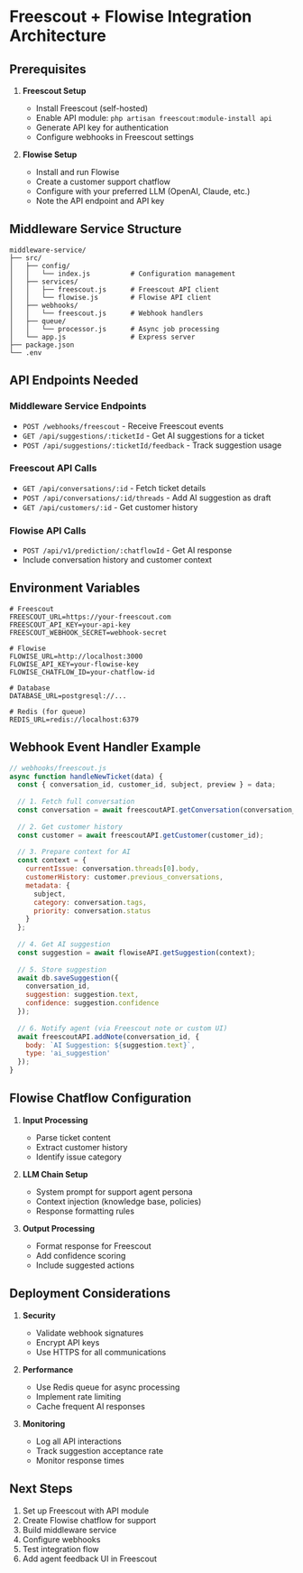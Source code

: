 # Freescout + Flowise Integration Architecture

## Prerequisites

1. **Freescout Setup**
   - Install Freescout (self-hosted)
   - Enable API module: `php artisan freescout:module-install api`
   - Generate API key for authentication
   - Configure webhooks in Freescout settings

2. **Flowise Setup**
   - Install and run Flowise
   - Create a customer support chatflow
   - Configure with your preferred LLM (OpenAI, Claude, etc.)
   - Note the API endpoint and API key

## Middleware Service Structure

```
middleware-service/
├── src/
│   ├── config/
│   │   └── index.js          # Configuration management
│   ├── services/
│   │   ├── freescout.js      # Freescout API client
│   │   └── flowise.js        # Flowise API client
│   ├── webhooks/
│   │   └── freescout.js      # Webhook handlers
│   ├── queue/
│   │   └── processor.js      # Async job processing
│   └── app.js                # Express server
├── package.json
└── .env
```

## API Endpoints Needed

### Middleware Service Endpoints
- `POST /webhooks/freescout` - Receive Freescout events
- `GET /api/suggestions/:ticketId` - Get AI suggestions for a ticket
- `POST /api/suggestions/:ticketId/feedback` - Track suggestion usage

### Freescout API Calls
- `GET /api/conversations/:id` - Fetch ticket details
- `POST /api/conversations/:id/threads` - Add AI suggestion as draft
- `GET /api/customers/:id` - Get customer history

### Flowise API Calls
- `POST /api/v1/prediction/:chatflowId` - Get AI response
- Include conversation history and customer context

## Environment Variables

```env
# Freescout
FREESCOUT_URL=https://your-freescout.com
FREESCOUT_API_KEY=your-api-key
FREESCOUT_WEBHOOK_SECRET=webhook-secret

# Flowise
FLOWISE_URL=http://localhost:3000
FLOWISE_API_KEY=your-flowise-key
FLOWISE_CHATFLOW_ID=your-chatflow-id

# Database
DATABASE_URL=postgresql://...

# Redis (for queue)
REDIS_URL=redis://localhost:6379
```

## Webhook Event Handler Example

```javascript
// webhooks/freescout.js
async function handleNewTicket(data) {
  const { conversation_id, customer_id, subject, preview } = data;
  
  // 1. Fetch full conversation
  const conversation = await freescoutAPI.getConversation(conversation_id);
  
  // 2. Get customer history
  const customer = await freescoutAPI.getCustomer(customer_id);
  
  // 3. Prepare context for AI
  const context = {
    currentIssue: conversation.threads[0].body,
    customerHistory: customer.previous_conversations,
    metadata: {
      subject,
      category: conversation.tags,
      priority: conversation.status
    }
  };
  
  // 4. Get AI suggestion
  const suggestion = await flowiseAPI.getSuggestion(context);
  
  // 5. Store suggestion
  await db.saveSuggestion({
    conversation_id,
    suggestion: suggestion.text,
    confidence: suggestion.confidence
  });
  
  // 6. Notify agent (via Freescout note or custom UI)
  await freescoutAPI.addNote(conversation_id, {
    body: `AI Suggestion: ${suggestion.text}`,
    type: 'ai_suggestion'
  });
}
```

## Flowise Chatflow Configuration

1. **Input Processing**
   - Parse ticket content
   - Extract customer history
   - Identify issue category

2. **LLM Chain Setup**
   - System prompt for support agent persona
   - Context injection (knowledge base, policies)
   - Response formatting rules

3. **Output Processing**
   - Format response for Freescout
   - Add confidence scoring
   - Include suggested actions

## Deployment Considerations

1. **Security**
   - Validate webhook signatures
   - Encrypt API keys
   - Use HTTPS for all communications

2. **Performance**
   - Use Redis queue for async processing
   - Implement rate limiting
   - Cache frequent AI responses

3. **Monitoring**
   - Log all API interactions
   - Track suggestion acceptance rate
   - Monitor response times

## Next Steps

1. Set up Freescout with API module
2. Create Flowise chatflow for support
3. Build middleware service
4. Configure webhooks
5. Test integration flow
6. Add agent feedback UI in Freescout
